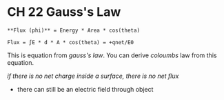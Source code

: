 # CH 22 Gauss's Law

    **Flux (phi)** = Energy * Area * cos(theta)

    Flux = ∫E * d * A * cos(theta) = +qnet/E0

This is equation from *gauss's law*. You can derive *coloumbs* law from this equation.

*if there is no net charge inside a surface, there is no net flux*
- there can still be an electric field through object
